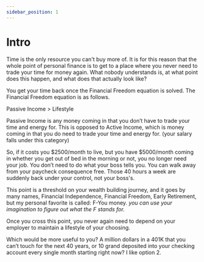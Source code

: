 ```yaml
---
sidebar_position: 1
---
```


# Intro

Time is the only resource you can't buy more of. It is for this reason that the whole point of personal finance is to get to a place where you never need to trade your time for money again. What nobody understands is, at what point does this happen, and what does that actually look like? 

You get your time back once the Financial Freedom equation is solved. The Financial Freedom equation is as follows.

Passive Income > Lifestyle

Passive Income is any money coming in that you don’t have to trade your time and energy for. This is opposed to Active Income, which is money coming in that you do need to trade your time and energy for. (your salary falls under this category)

So, if it costs you $2500/month to live, but you have $5000/month coming in whether you get out of bed in the morning or not, you no longer need your job. You don’t need to do what your boss tells you. You can walk away from your paycheck consequence free. Those 40 hours a week are suddenly back under your control, not your boss's.

This point is a threshold on your wealth building journey, and it goes by many names, 
Financial Independence, 
Financial Freedom, 
Early Retirement,
but my personal favorite is called:
F-You money. 
*you can use your imagination to figure out what the F stands for.*

Once you cross this point, you never again need to depend on your employer to maintain a lifestyle of your choosing. 

Which would be more useful to you? 
A million dollars in a 401K that you can’t touch for the next 40 years, or 10 grand deposited into your checking account every single month starting right now?
I like option 2.
